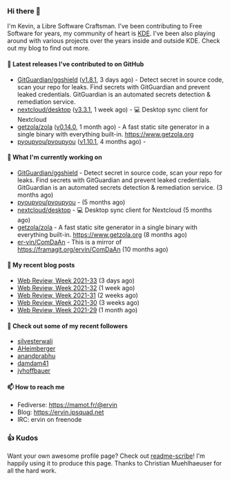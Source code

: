 ### Hi there 👋

I'm Kevin, a Libre Software Craftsman. I've been contributing to Free Software for years,
my community of heart is [KDE](https://kde.org). I've been also playing around with various
projects over the years inside and outside KDE. Check out my blog to find out more.

#### 🔭 Latest releases I've contributed to on GitHub

- [GitGuardian/ggshield](https://github.com/GitGuardian/ggshield) ([v1.8.1](https://github.com/GitGuardian/ggshield/releases/tag/v1.8.1), 3 days ago) - Detect secret in source code, scan your repo for leaks. Find secrets with GitGuardian and prevent leaked credentials. GitGuardian is an automated secrets detection &amp; remediation service.
- [nextcloud/desktop](https://github.com/nextcloud/desktop) ([v3.3.1](https://github.com/nextcloud/desktop/releases/tag/v3.3.1), 1 week ago) - 💻 Desktop sync client for Nextcloud
- [getzola/zola](https://github.com/getzola/zola) ([v0.14.0](https://github.com/getzola/zola/releases/tag/v0.14.0), 1 month ago) - A fast static site generator in a single binary with everything built-in. https://www.getzola.org
- [pyoupyou/pyoupyou](https://github.com/pyoupyou/pyoupyou) ([v1.10.1](https://github.com/pyoupyou/pyoupyou/releases/tag/v1.10.1), 4 months ago) - 

#### 🌱 What I'm currently working on

- [GitGuardian/ggshield](https://github.com/GitGuardian/ggshield) - Detect secret in source code, scan your repo for leaks. Find secrets with GitGuardian and prevent leaked credentials. GitGuardian is an automated secrets detection &amp; remediation service. (3 months ago)
- [pyoupyou/pyoupyou](https://github.com/pyoupyou/pyoupyou) -  (5 months ago)
- [nextcloud/desktop](https://github.com/nextcloud/desktop) - 💻 Desktop sync client for Nextcloud (5 months ago)
- [getzola/zola](https://github.com/getzola/zola) - A fast static site generator in a single binary with everything built-in. https://www.getzola.org (8 months ago)
- [er-vin/ComDaAn](https://github.com/er-vin/ComDaAn) - This is a mirror of https://framagit.org/ervin/ComDaAn (10 months ago)

#### 📜 My recent blog posts

- [Web Review, Week 2021-33](https://ervin.ipsquad.net/blog/2021/08/20/web-review-week-2021-33/) (3 days ago)
- [Web Review, Week 2021-32](https://ervin.ipsquad.net/blog/2021/08/13/web-review-week-2021-32/) (1 week ago)
- [Web Review, Week 2021-31](https://ervin.ipsquad.net/blog/2021/08/06/web-review-week-2021-31/) (2 weeks ago)
- [Web Review, Week 2021-30](https://ervin.ipsquad.net/blog/2021/07/30/web-review-week-2021-30/) (3 weeks ago)
- [Web Review, Week 2021-29](https://ervin.ipsquad.net/blog/2021/07/23/web-review-week-2021-29/) (1 month ago)

#### 👯 Check out some of my recent followers

- [silvesterwali](https://github.com/silvesterwali)
- [AHeimberger](https://github.com/AHeimberger)
- [anandprabhu](https://github.com/anandprabhu)
- [damdam41](https://github.com/damdam41)
- [jvhoffbauer](https://github.com/jvhoffbauer)

#### 📫 How to reach me

- Fediverse: https://mamot.fr/@ervin
- Blog: https://ervin.ipsquad.net
- IRC: ervin on freenode

### 👍 Kudos

Want your own awesome profile page? Check out [readme-scribe](https://github.com/muesli/readme-scribe)!
I'm happily using it to produce this page. Thanks to Christian Muehlhaeuser for all the hard work.

